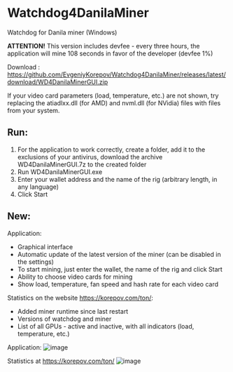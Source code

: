 # Watchdog4DanilaMiner
Watchdog for Danila miner (Windows)

**ATTENTION!** This version includes devfee - every three hours, the application will mine 108 seconds in favor of the developer (devfee 1%)

Download : https://github.com/EvgeniyKorepov/Watchdog4DanilaMiner/releases/latest/download/WD4DanilaMinerGUI.zip

If your video card parameters (load, temperature, etc.) are not shown, try replacing the atiadlxx.dll (for AMD) and nvml.dll (for NVidia) files with files from your system.

## Run:
1. For the application to work correctly, create a folder, add it to the exclusions of your antivirus, download the archive WD4DanilaMinerGUI.7z to the created folder
2. Run WD4DanilaMinerGUI.exe
3. Enter your wallet address and the name of the rig (arbitrary length, in any language)
4. Click Start

## New:
Application:
- Graphical interface
- Automatic update of the latest version of the miner (can be disabled in the settings)
- To start mining, just enter the wallet, the name of the rig and click Start
- Ability to choose video cards for mining
- Show load, temperature, fan speed and hash rate for each video card

Statistics on the website https://korepov.com/ton/:
- Added miner runtime since last restart
- Versions of watchdog and miner
- List of all GPUs - active and inactive, with all indicators (load, temperature, etc.)

Application:
![image](https://user-images.githubusercontent.com/35364901/147290570-7f886c87-600c-4229-80c6-98dd9c528af0.png)


Statistics at https://korepov.com/ton/
![image](https://user-images.githubusercontent.com/35364901/147290612-9aee11c0-693d-4fa1-902d-0a0a6b5fbbc4.png)
